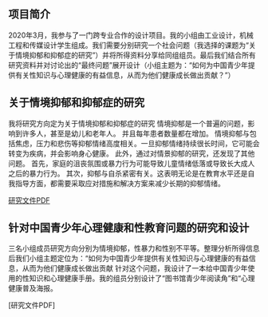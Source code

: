 ## 项目简介
2020年3月，我参与了一门跨专业合作的设计项目。我的小组由工业设计，机械工程和传媒设计学生组成。我们需要分别研究一个社会问题（我选择的课题为“关于情境抑郁和抑郁症的研究”）并将所得资料分享给同组组员。最后我们结合所有研究资料并对讨论出的“最终问题”展开设计（小组主题为：“如何为中国青少年提供有关性知识与心理健康的有益信息，从而为他们健康成长做出贡献？”）

## 关于情境抑郁和抑郁症的研究
我将研究方向定为关于情境抑郁和抑郁症的研究
情境抑郁是一个普遍的问题，影响到许多人，甚至是幼儿和老年人。 并且每年患者数量都在增加。 情境抑郁与包括焦虑，压力和悲伤等抑郁情绪高度相关。一旦抑郁情绪持续很长时间，它可能会转变为疾病，并会影响身心健康。 此外，通过对情景抑郁的研究，还发现了其他问题。 首先，家庭的沮丧氛围或暴力行为可能导致儿童情绪低落或导致长大成人之后的暴力行为。 其次，抑郁与自杀紧密有关。这表明无论是在教育水平还是自我指导方面，都需要采取应对措施和解决方案来减少长期的抑郁情绪。

[研究文件PDF](https://github.com/Ciellit/-/blob/main/%E5%85%B3%E4%BA%8E%E6%83%85%E5%A2%83%E6%8A%91%E9%83%81%E5%92%8C%E6%8A%91%E9%83%81%E7%97%87%E7%9A%84%E7%A0%94%E7%A9%B6.pdf)

## 针对中国青少年心理健康和性教育问题的研究和设计
三名小组成员研究方向分别为情境抑郁，性暴力和性别不平等。整理分析所得信息后我们小组主题定位为：“如何为中国青少年提供有关性知识与心理健康的有益信息，从而为他们健康成长做出贡献
针对这个问题，我设计了一本给中国青少年使用的性知识和心理健康手册。我的组员分别设计了“图书馆青少年阅读角”和“心理健康普及海报。

[研究文件PDF]
